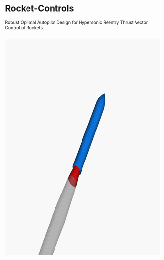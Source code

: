 # Rocket-Controls
Robust Optimal Autopilot Design for Hypersonic Reentry Thrust Vector Control of Rockets
<br />
<br />
<p align="center">
  <img src="Gimbaled_thrust_animation.gif" width="812px" height="700px">
</p>

